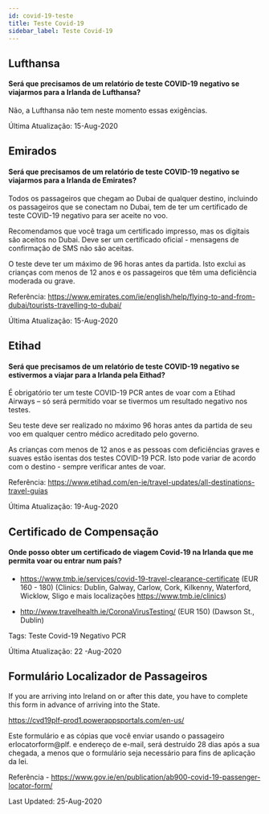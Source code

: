 ```yaml
---
id: covid-19-teste
title: Teste Covid-19
sidebar_label: Teste Covid-19
---
```



## Lufthansa

#### **Será que precisamos de um relatório de teste COVID-19 negativo se viajarmos para a Irlanda de Lufthansa?**

Não, a Lufthansa não tem neste momento essas exigências.

Última Atualização: 15-Aug-2020

## Emirados

#### **Será que precisamos de um relatório de teste COVID-19 negativo se viajarmos para a Irlanda de Emirates?**

Todos os passageiros que chegam ao Dubai de qualquer destino, incluindo os passageiros que se conectam no Dubai, tem de ter um certificado de teste COVID-19 negativo para ser aceite no voo.

Recomendamos que você traga um certificado impresso, mas os digitais são aceitos no Dubai. Deve ser um certificado oficial - mensagens de confirmação de SMS não são aceitas.

O teste deve ter um máximo de 96 horas antes da partida. Isto exclui as crianças com menos de 12 anos e os passageiros que têm uma deficiência moderada ou grave.


Referência: https://www.emirates.com/ie/english/help/flying-to-and-from-dubai/tourists-travelling-to-dubai/

Última Atualização: 15-Aug-2020

## Etihad

#### **Será que precisamos de um relatório de teste COVID-19 negativo se estivermos a viajar para a Irlanda pela Eithad?**

É obrigatório ter um teste COVID-19 PCR antes de voar com a Etihad Airways – só será permitido voar se tivermos um resultado negativo nos testes.

Seu teste deve ser realizado no máximo 96 horas antes da partida de seu voo em qualquer centro médico acreditado pelo governo.

As crianças com menos de 12 anos e as pessoas com deficiências graves e suaves estão isentas dos testes COVID-19 PCR. Isto pode variar de acordo com o destino - sempre verificar antes de voar.

Referência: https://www.etihad.com/en-ie/travel-updates/all-destinations-travel-guias

Última Atualização: 19-Aug-2020

## Certificado de Compensação

#### Onde posso obter um certificado de viagem Covid-19 na Irlanda que me permita voar ou entrar num país?

* https://www.tmb.ie/services/covid-19-travel-clearance-certificate (EUR 160 - 180) (Clinics: Dublin, Galway, Carlow, Cork, Kilkenny, Waterford, Wicklow, Sligo e mais localizações https://www.tmb.ie/clinics)

* http://www.travelhealth.ie/CoronaVirusTesting/ (EUR 150) (Dawson St., Dublin)

Tags: Teste Covid-19 Negativo PCR

Última Atualização: 22 -Aug-2020

## Formulário Localizador de Passageiros

If you are arriving into Ireland on or after this date, you have to complete this form in advance of arriving into the State.

https://cvd19plf-prod1.powerappsportals.com/en-us/

Este formulário e as cópias que você enviar usando o passageiro erlocatorform@plf. e endereço de e-mail, será destruído 28 dias após a sua chegada, a menos que o formulário seja necessário para fins de aplicação da lei.

Referência - https://www.gov.ie/en/publication/ab900-covid-19-passenger-locator-form/

Last Updated: 25-Aug-2020
